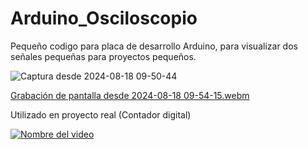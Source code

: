 # Arduino_Osciloscopio
Pequeño codigo para placa de desarrollo Arduino, para visualizar dos señales pequeñas para proyectos pequeños.

![Captura desde 2024-08-18 09-50-44](https://github.com/user-attachments/assets/b33a1ae5-9481-49b8-a3e7-057d2858a73c)


[Grabación de pantalla desde 2024-08-18 09-54-15.webm](https://github.com/user-attachments/assets/6474c47a-35ad-42cb-a3f6-cca87a97e43c)



Utilizado en proyecto real (Contador digital)

[![Nombre del video](https://img.youtube.com/vi/soxA6iLSIic?si=A4vQgxyXnyEfhXhk/maxresdefault.jpg)](https://www.youtube.com/watch?v=soxA6iLSIic?si=A4vQgxyXnyEfhXhk)

